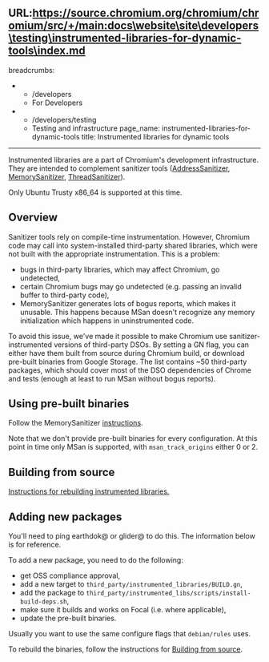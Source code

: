 URL:https://source.chromium.org/chromium/chromium/src/+/main:docs\website\site\developers\testing\instrumented-libraries-for-dynamic-tools\index.md
---
breadcrumbs:
- - /developers
  - For Developers
- - /developers/testing
  - Testing and infrastructure
page_name: instrumented-libraries-for-dynamic-tools
title: Instrumented libraries for dynamic tools
---

Instrumented libraries are a part of Chromium's development infrastructure. They
are intended to complement sanitizer tools
([AddressSanitizer](/developers/testing/addresssanitizer),
[MemorySanitizer](/developers/testing/memorysanitizer),
[ThreadSanitizer](/developers/testing/threadsanitizer-tsan-v2)).

Only Ubuntu Trusty x86_64 is supported at this time.

## Overview

Sanitizer tools rely on compile-time instrumentation. However, Chromium code may
call into system-installed third-party shared libraries, which were not built
with the appropriate instrumentation. This is a problem:

*   bugs in third-party libraries, which may affect Chromium, go undetected,
*   certain Chromium bugs may go undetected (e.g. passing an invalid buffer to
    third-party code),
*   MemorySanitizer generates lots of bogus reports, which makes it unusable.
    This happens because MSan doesn't recognize any memory initialization which
    happens in uninstrumented code.

To avoid this issue, we've made it possible to make Chromium use
sanitizer-instrumented versions of third-party DSOs. By setting a GN flag, you
can either have them built from source during Chromium build, or download
pre-built binaries from Google Storage. The list contains ~50 third-party
packages, which should cover most of the DSO dependencies of Chrome and tests
(enough at least to run MSan without bogus reports).

## Using pre-built binaries

Follow the MemorySanitizer [instructions](/developers/testing/memorysanitizer).

Note that we don't provide pre-built binaries for every configuration. At this
point in time only MSan is supported, with `msan_track_origins` either 0 or 2.

## Building from source

[Instructions for rebuilding instrumented libraries.](https://chromium.googlesource.com/chromium/src.git/+/main/docs/linux/instrumented_libraries.md)

## Adding new packages

You'll need to ping earthdok@ or glider@ to do this. The information below is
for reference.

To add a new package, you need to do the following:

*   get OSS compliance approval,
*   add a new target to `third_party/instrumented_libraries/BUILD.gn`,
*   add the package to
    `third_party/instrumented_libs/scripts/install-build-deps.sh`,
*   make sure it builds and works on Focal (i.e. where applicable),
*   update the pre-built binaries.

Usually you want to use the same configure flags that `debian/rules` uses.

To rebuild the binaries, follow the instructions for [Building from source](#building-from-source).

